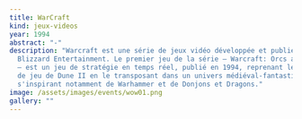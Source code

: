 ```yaml
---
title: WarCraft
kind: jeux-videos
year: 1994
abstract: "-"
description: "Warcraft est une série de jeux vidéo développée et publiée par
  Blizzard Entertainment. Le premier jeu de la série — Warcraft: Orcs and Humans
  — est un jeu de stratégie en temps réel, publié en 1994, reprenant le système
  de jeu de Dune II en le transposant dans un univers médiéval-fantastique
  s'inspirant notamment de Warhammer et de Donjons et Dragons."
image: /assets/images/events/wow01.png
gallery: ""
---
```

